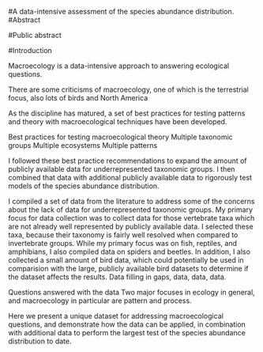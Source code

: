 #A data-intensive assessment of the species abundance distribution.
#Abstract
<!-- 350 words or less, no subheading, citations, drawings, diagrams, tables, or abbreviations.  Include total number of pages in the paper (including preliminary pages and appendices) in parentheses at the end, do not use boldface on the abstract title, see sample in Appendix A of grad school Pub Guide.-->

#Public abstract
<!-- One page, written in the style of an executive summary, whatever that means.  Explains in common language the research objective and societal benefits, see Appendix A -->

#Introduction
<!--Overarching introduction that ties all three chapters together -->
Macroecology is a data-intensive approach to answering ecological questions.  

There are some criticisms of macroecology, one of which is the terrestrial focus, also lots of birds and North America
<!-- cite some of the recent critiques and directional papers -->

As the discipline has matured, a set of best practices for testing patterns and theory with macroecological techniques have been developed.

Best practices for testing macroecological theory <!--citations-->
Multiple taxonomic groups
Multiple ecosystems
Multiple patterns

I followed these best practice recommendations to expand the amount of publicly available data for underrepresented taxonomic groups.  I then combined that data with additional publicly available data to rigorously test models of the species abundance distribution.

I compiled a set of data from the literature to address some of the concerns about the lack of data for underrepresented taxonomic groups.  My primary focus for data collection was to collect data for those vertebrate taxa which are not already well represented by publicly available data.  I selected these taxa, because their taxonomy is fairly well resolved when compared to invertebrate groups.  While my primary focus was on fish, reptiles, and amphibians, I also compiled data on spiders and beetles.  In addition, I also collected a small amount of bird data, which could potentially be used in comparision with the large, publicly available bird datasets to determine if the dataset affects the results.
Data filling in gaps, data, data, data.


Questions answered with the data 
Two major focuses in ecology in general, and macroecology in particular are pattern and process.  

Here we present a unique dataset for addressing macroecological questions, and demonstrate how the data can be applied, in combination with additional data to perform the largest test of the species abundance distribution to date. <!--In chapter 1, I demonstrated something about how more data are better by competing several forms of the species abundance distribution something about can't remember, got interrupted.  In chapter 3, I used the data I compiled to additional test something about process and neutral theory.-->

